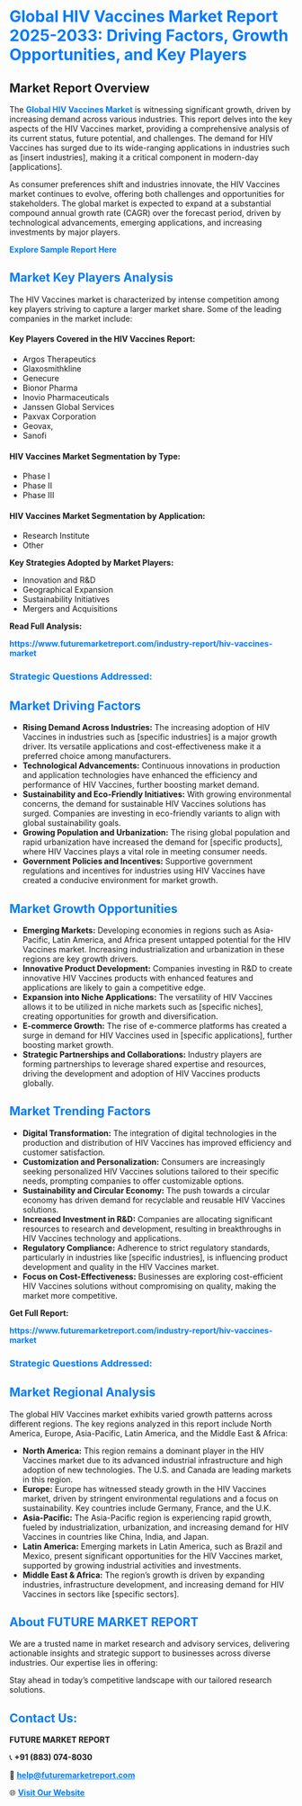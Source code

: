 <h1 style="color: #007BFF;">Global HIV Vaccines Market Report 2025-2033: Driving Factors, Growth Opportunities, and Key Players</h1>

<section id="overview">
<h2>Market Report Overview</h2>
<p>The <a href="https://www.futuremarketreport.com/industry-report/hiv-vaccines-market" style="color: #007BFF; text-decoration: none;"><strong>Global HIV Vaccines Market</strong></a> is witnessing significant growth, driven by increasing demand across various industries. This report delves into the key aspects of the HIV Vaccines market, providing a comprehensive analysis of its current status, future potential, and challenges. The demand for HIV Vaccines has surged due to its wide-ranging applications in industries such as [insert industries], making it a critical component in modern-day [applications].</p>
<p>As consumer preferences shift and industries innovate, the HIV Vaccines market continues to evolve, offering both challenges and opportunities for stakeholders. The global market is expected to expand at a substantial compound annual growth rate (CAGR) over the forecast period, driven by technological advancements, emerging applications, and increasing investments by major players.</p>
</section>

<section id="overview">
<p><a href="https://www.futuremarketreport.com/request-sample/reportId=77003" style="color: #007BFF; text-decoration: none;"><strong>Explore Sample Report Here</strong></a></p>
</section>

<section id="key-players">
<h2 style="color: #007BFF;">Market Key Players Analysis</h2>
<p>The HIV Vaccines market is characterized by intense competition among key players striving to capture a larger market share. Some of the leading companies in the market include:</p>
<h4>Key Players Covered in the HIV Vaccines Report:</h4>
<ul><li>Argos Therapeutics</li><li>Glaxosmithkline</li><li>Genecure</li><li>Bionor Pharma</li><li>Inovio Pharmaceuticals</li><li>Janssen Global Services</li><li>Paxvax Corporation</li><li>Geovax,</li><li>Sanofi</li></ul>
<h4>HIV Vaccines Market Segmentation by Type:</h4>
<ul><li>Phase I</li><li>Phase II</li><li>Phase III</li></ul>

<h4>HIV Vaccines Market Segmentation by Application:</h4>
<ul><li>Research Institute</li><li>Other</li></ul>
<p><strong>Key Strategies Adopted by Market Players:</strong></p>
<ul>
<li>Innovation and R&D</li>
<li>Geographical Expansion</li>
<li>Sustainability Initiatives</li>
<li>Mergers and Acquisitions</li>
</ul>
</section>

<section>
<p><strong>Read Full Analysis: </strong></p><a href="https://www.futuremarketreport.com/industry-report/hiv-vaccines-market" style="color: #007BFF; text-decoration: none;"><strong>https://www.futuremarketreport.com/industry-report/hiv-vaccines-market</strong></a>
<h3 style="color: #007BFF;">Strategic Questions Addressed:</h3>
</section>

<section id="driving-factors">
<h2 style="color: #007BFF;">Market Driving Factors</h2>
<ul>
<li><strong>Rising Demand Across Industries:</strong> The increasing adoption of HIV Vaccines in industries such as [specific industries] is a major growth driver. Its versatile applications and cost-effectiveness make it a preferred choice among manufacturers.</li>
<li><strong>Technological Advancements:</strong> Continuous innovations in production and application technologies have enhanced the efficiency and performance of HIV Vaccines, further boosting market demand.</li>
<li><strong>Sustainability and Eco-Friendly Initiatives:</strong> With growing environmental concerns, the demand for sustainable HIV Vaccines solutions has surged. Companies are investing in eco-friendly variants to align with global sustainability goals.</li>
<li><strong>Growing Population and Urbanization:</strong> The rising global population and rapid urbanization have increased the demand for [specific products], where HIV Vaccines plays a vital role in meeting consumer needs.</li>
<li><strong>Government Policies and Incentives:</strong> Supportive government regulations and incentives for industries using HIV Vaccines have created a conducive environment for market growth.</li>
</ul>
</section>

<section id="growth-opportunities">
<h2 style="color: #007BFF;">Market Growth Opportunities</h2>
<ul>
<li><strong>Emerging Markets:</strong> Developing economies in regions such as Asia-Pacific, Latin America, and Africa present untapped potential for the HIV Vaccines market. Increasing industrialization and urbanization in these regions are key growth drivers.</li>
<li><strong>Innovative Product Development:</strong> Companies investing in R&D to create innovative HIV Vaccines products with enhanced features and applications are likely to gain a competitive edge.</li>
<li><strong>Expansion into Niche Applications:</strong> The versatility of HIV Vaccines allows it to be utilized in niche markets such as [specific niches], creating opportunities for growth and diversification.</li>
<li><strong>E-commerce Growth:</strong> The rise of e-commerce platforms has created a surge in demand for HIV Vaccines used in [specific applications], further boosting market growth.</li>
<li><strong>Strategic Partnerships and Collaborations:</strong> Industry players are forming partnerships to leverage shared expertise and resources, driving the development and adoption of HIV Vaccines products globally.</li>
</ul>
</section>

<section id="trending-factors">
<h2 style="color: #007BFF;">Market Trending Factors</h2>
<ul>
<li><strong>Digital Transformation:</strong> The integration of digital technologies in the production and distribution of HIV Vaccines has improved efficiency and customer satisfaction.</li>
<li><strong>Customization and Personalization:</strong> Consumers are increasingly seeking personalized HIV Vaccines solutions tailored to their specific needs, prompting companies to offer customizable options.</li>
<li><strong>Sustainability and Circular Economy:</strong> The push towards a circular economy has driven demand for recyclable and reusable HIV Vaccines solutions.</li>
<li><strong>Increased Investment in R&D:</strong> Companies are allocating significant resources to research and development, resulting in breakthroughs in HIV Vaccines technology and applications.</li>
<li><strong>Regulatory Compliance:</strong> Adherence to strict regulatory standards, particularly in industries like [specific industries], is influencing product development and quality in the HIV Vaccines market.</li>
<li><strong>Focus on Cost-Effectiveness:</strong> Businesses are exploring cost-efficient HIV Vaccines solutions without compromising on quality, making the market more competitive.</li>
</ul>
</section>

<section>
<p><strong>Get Full Report: </strong></p><a href="https://www.futuremarketreport.com/industry-report/hiv-vaccines-market" style="color: #007BFF; text-decoration: none;"><strong>https://www.futuremarketreport.com/industry-report/hiv-vaccines-market</strong></a>
<h3 style="color: #007BFF;">Strategic Questions Addressed:</h3>
</section>


<section id="regional-analysis">
<h2 style="color: #007BFF;">Market Regional Analysis</h2>
<p>The global HIV Vaccines market exhibits varied growth patterns across different regions. The key regions analyzed in this report include North America, Europe, Asia-Pacific, Latin America, and the Middle East & Africa:</p>
<ul>
<li><strong>North America:</strong> This region remains a dominant player in the HIV Vaccines market due to its advanced industrial infrastructure and high adoption of new technologies. The U.S. and Canada are leading markets in this region.</li>
<li><strong>Europe:</strong> Europe has witnessed steady growth in the HIV Vaccines market, driven by stringent environmental regulations and a focus on sustainability. Key countries include Germany, France, and the U.K.</li>
<li><strong>Asia-Pacific:</strong> The Asia-Pacific region is experiencing rapid growth, fueled by industrialization, urbanization, and increasing demand for HIV Vaccines in countries like China, India, and Japan.</li>
<li><strong>Latin America:</strong> Emerging markets in Latin America, such as Brazil and Mexico, present significant opportunities for the HIV Vaccines market, supported by growing industrial activities and investments.</li>
<li><strong>Middle East & Africa:</strong> The region’s growth is driven by expanding industries, infrastructure development, and increasing demand for HIV Vaccines in sectors like [specific sectors].</li>
</ul>
</section>

<footer>
<h2 style="color: #007BFF;">About FUTURE MARKET REPORT</h2>
<p>We are a trusted name in market research and advisory services, delivering actionable insights and strategic support to businesses across diverse industries. Our expertise lies in offering:</p>

<p>Stay ahead in today’s competitive landscape with our tailored research solutions.</p>

<h2 style="color: #007BFF;">Contact Us:</h2>
<p><strong>FUTURE MARKET REPORT</strong></p>
<p>📞 <strong>+91 (883) 074-8030</strong></p>
<p>📧 <strong><a href="mailto:help@futuremarketreport.com" style="color: #007BFF;">help@futuremarketreport.com</a></strong></p>
<p>🌐 <strong><a href="https://www.futuremarketreport.com/" style="color: #007BFF;">Visit Our Website</a></strong></p>
</footer>